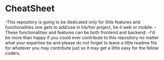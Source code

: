 # CheatSheet
-This repository is going to be dedicated only for little features and functionalities one gets to add/use in his/her project, be it web or mobile.
-These functionalities and features can be both frontend and backend.
-I'd be more than happy if you could ever contribute to this repository no matter what your expertise be and please do not forget to leave a little readme file for whatever you may contribute just so it may get a little easy for the fellow coders.
